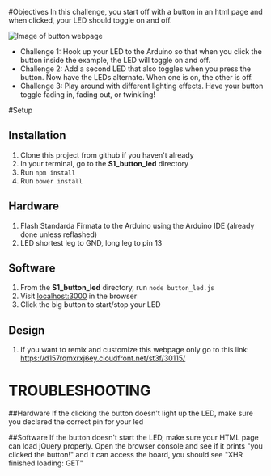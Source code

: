 #Objectives
In this challenge, you start off with a button in an html page and when clicked, your LED should toggle on and off. 



![Image of button webpage]()

* Challenge 1: Hook up your LED to the Arduino so that when you click the button inside the example, the LED will toggle on and off.
* Challenge 2: Add a second LED that also toggles when you press the button. Now have the LEDs alternate. When one is on, the other is off.
* Challenge 3: Play around with different lighting effects. Have your button toggle fading in, fading out, or twinkling!

#Setup

## Installation
1. Clone this project from github if you haven't already
2. In your terminal, go to the **S1_button_led** directory
3. Run `npm install`
4. Run `bower install`

## Hardware
1. Flash Standarda Firmata to the Arduino using the Arduino IDE (already done unless reflashed)
2. LED shortest leg to GND, long leg to pin 13

## Software
1. From the **S1_button_led** directory, run `node button_led.js`
2. Visit <a href="http://localhost:3000" target="_blank">localhost:3000</a> in the browser
3. Click the big button to start/stop your LED

## Design
1. If you want to remix and customize this webpage only go to this link: https://d157rqmxrxj6ey.cloudfront.net/st3f/30115/

# TROUBLESHOOTING

##Hardware
If the clicking the button doesn't light up the LED, make sure you declared the correct pin for your led

##Software
If the button doesn't start the LED, make sure your HTML page can load jQuery properly. 
Open the browser console and see if it prints "you clicked the button!" and it can access the board, 
you should see "XHR finished loading: GET"
